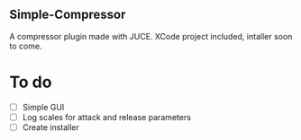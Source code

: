 ## Simple-Compressor

A compressor plugin made with JUCE.
XCode project included, intaller soon to come.

# To do
- [ ] Simple GUI
- [ ] Log scales for attack and release parameters
- [ ] Create installer
